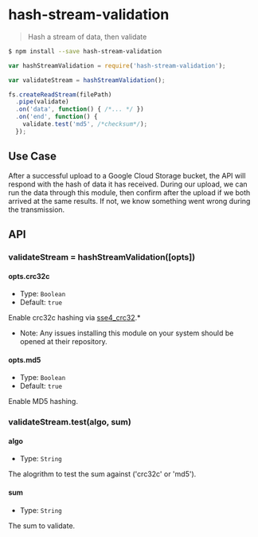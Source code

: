 # hash-stream-validation
> Hash a stream of data, then validate

```sh
$ npm install --save hash-stream-validation
```
```js
var hashStreamValidation = require('hash-stream-validation');

var validateStream = hashStreamValidation();

fs.createReadStream(filePath)
  .pipe(validate)
  .on('data', function() { /*... */ })
  .on('end', function() {
    validate.test('md5', /*checksum*/);
  });
```

## Use Case

After a successful upload to a Google Cloud Storage bucket, the API will respond with the hash of data it has received. During our upload, we can run the data through this module, then confirm after the upload if we both arrived at the same results. If not, we know something went wrong during the transmission.

## API

### validateStream = hashStreamValidation([opts])

#### opts.crc32c
- Type: `Boolean`
- Default: `true`

Enable crc32c hashing via [sse4_crc32](https://gitnpm.com/sse4_crc32).*

* Note: Any issues installing this module on your system should be opened at their repository.

#### opts.md5
- Type: `Boolean`
- Default: `true`

Enable MD5 hashing.

### validateStream.test(algo, sum)

#### algo
- Type: `String`

The alogrithm to test the sum against ('crc32c' or 'md5').

#### sum
- Type: `String`

The sum to validate.
